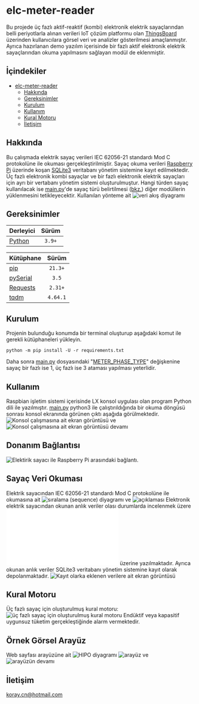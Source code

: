 # elc-meter-reader
Bu projede üç fazlı aktif-reaktif (kombi) elektronik elektrik sayaçlarından belli periyotlarla alınan verileri IoT çözüm platformu olan [ThingsBoard](https://thingsboard.io/) üzerinden kullanıcılara görsel veri ve analizler gösterilmesi amaçlanmıştır. Ayrıca hazırlanan demo yazılım içerisinde bir fazlı aktif elektronik elektrik sayaçlarından okuma yapılmasını sağlayan modül de eklenmiştir.

## İçindekiler
* [elc-meter-reader](#elc-meter-reader)
  * [Hakkında](#hakkında)
  * [Gereksinimler](#gereksinimler)
  * [Kurulum](#kurulum)
  * [Kullanım](#kullanım)
  * [Kural Motoru](#kural-motoru)
  * [İletişim](#İletişim)

## Hakkında
Bu çalışmada elektrik sayaç verileri IEC 62056-21 standardı Mod C protokolüne ile okuması gerçekleştirilmiştir. Sayaç okuma verileri [Raspberry Pi](https://www.raspberrypi.com/) üzerinde koşan [SQLite3](https://www.sqlite.org/) veritabanı yönetim sistemine kayıt edilmektedir. Üç fazlı elektronik kombi sayaçlar ve bir fazlı elektronik elektrik sayaçları için ayrı bir vertabanı yönetim sistemi oluşturulmuştur. Hangi türden sayaç kullanılacak ise [main.py](./main.py)'de sayaç türü belirtilmesi ([bkz.](#kurulum)) diğer modüllerin yüklenmesini tetikleyecektir.
Kullanılan yönteme ait ![veri akış diyagramı](./assets/image-1.png)

## Gereksinimler
| Derleyici | Sürüm |
| :- | :-: |
| [Python](https://www.python.org/downloads/) | `3.9+` |

| Kütüphane | Sürüm |
| :- | :-: |
| [pip](https://pypi.org/project/pip/) | `21.3+` |
| [pySerial](https://pypi.org/project/pyserial/3.5/) | `3.5` |
| [Requests](https://pypi.org/project/requests/) | `2.31+` |
| [tqdm](https://pypi.org/project/tqdm/) | `4.64.1` |

## Kurulum
Projenin bulunduğu konumda bir terminal oluşturup aşağıdaki komut ile gerekli kütüphaneleri yükleyin.
```shell
python -m pip install -U -r requirements.txt
```
Daha sonra [main.py](./main.py) dosyasındaki "[METER_PHASE_TYPE](./main.py#L26)" değişkenine sayaç bir fazlı ise 1, üç fazlı ise 3 ataması yapılması yeterlidir.

## Kullanım
Raspbian işletim sistemi içerisinde LX konsol uygulası olan program Python dili ile yazılmıştır. [main.py](./main.py) python3 ile çalıştırıldığında bir okuma döngüsü sonrası konsol ekranında görünen çıktı aşağıda görülmektedir.
![Konsol çalışmasına ait ekran görüntüsü](./assets/image-9.png) ve ![Konsol çalışmasına ait ekran görüntüsü devamı](./assets/image-10.png)

## Donanım Bağlantısı
![Elektirik sayacı ile Raspberry Pi arasındaki bağlantı](./assets/image-6.png).

## Sayaç Veri Okuması
Elektrik sayacından IEC 62056-21 standardı Mod C protokolüne ile okumasına ait ![sıralama (sequence) diyagramı](./assets/image-5.png) ve ![açıklaması](./assets/image-4.png)
Elektronik elektrik sayacından okunan anlık veriler olası durumlarda incelenmek üzere ![metin dosyası](./Elektrik_Sayacı_Anlık_Veri.txt) üzerine yazılmaktadır. Ayrıca okunan anlık veriler SQLite3 veritabanı yönetim sistemine kayıt olarak depolanmaktadır. ![Kayıt olarka eklenen verilere ait ekran görüntüsü](./assets/image-11.png)

## Kural Motoru
Üç fazlı sayaç için oluşturulmuş kural motoru:
![üç fazlı sayaç için oluşturulmuş kural motoru](./assets/image-3.jpg)
Endüktif veya kapasitif uygunsuz tüketim gerçekleştiğinde alarm vermektedir.

## Örnek Görsel Arayüz
Web sayfası arayüzüne ait ![HIPO diyagramı](./assets/image-2.png)
![arayüz](./assets/image-7.png) ve ![arayüzün devamı](./assets/image-8.png) 

## İletişim
koray.cn@hotmail.com
